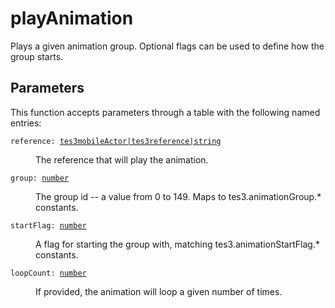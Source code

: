 # playAnimation

Plays a given animation group. Optional flags can be used to define how the group starts.

## Parameters

This function accepts parameters through a table with the following named entries:

<dl class="describe">
<dt><code class="descname">reference: <a href="https://mwse.readthedocs.io/en/latest/lua/type/tes3mobileActor|tes3reference|string.html">tes3mobileActor|tes3reference|string</a></code></dt>
<dd>

The reference that will play the animation.

</dd>
<dt><code class="descname">group: <a href="https://mwse.readthedocs.io/en/latest/lua/type/number.html">number</a></code></dt>
<dd>

The group id -- a value from 0 to 149. Maps to tes3.animationGroup.* constants.

</dd>
<dt><code class="descname">startFlag: <a href="https://mwse.readthedocs.io/en/latest/lua/type/number.html">number</a></code></dt>
<dd>

A flag for starting the group with, matching tes3.animationStartFlag.* constants.

</dd>
<dt><code class="descname">loopCount: <a href="https://mwse.readthedocs.io/en/latest/lua/type/number.html">number</a></code></dt>
<dd>

If provided, the animation will loop a given number of times.

</dd>
</dl>
